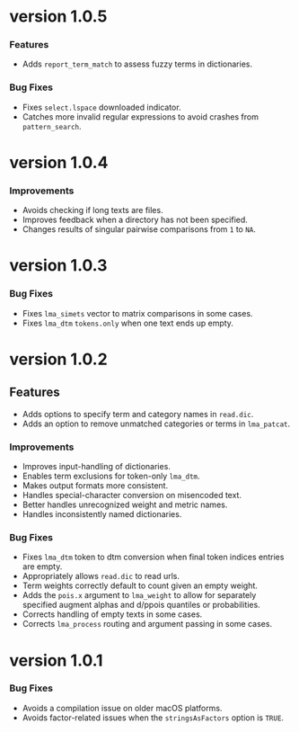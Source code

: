 # version 1.0.5

### Features
* Adds `report_term_match` to assess fuzzy terms in dictionaries.

### Bug Fixes
* Fixes `select.lspace` downloaded indicator.
* Catches more invalid regular expressions to avoid crashes from `pattern_search`.

# version 1.0.4

### Improvements
* Avoids checking if long texts are files.
* Improves feedback when a directory has not been specified.
* Changes results of singular pairwise comparisons from `1` to `NA`.

# version 1.0.3

### Bug Fixes
* Fixes `lma_simets` vector to matrix comparisons in some cases.
* Fixes `lma_dtm` `tokens.only` when one text ends up empty.

# version 1.0.2

## Features
* Adds options to specify term and category names in `read.dic`.
* Adds an option to remove unmatched categories or terms in `lma_patcat`.

### Improvements
* Improves input-handling of dictionaries.
* Enables term exclusions for token-only `lma_dtm`.
* Makes output formats more consistent.
* Handles special-character conversion on misencoded text.
* Better handles unrecognized weight and metric names.
* Handles inconsistently named dictionaries.

### Bug Fixes
* Fixes `lma_dtm` token to dtm conversion when final token indices entries are empty.
* Appropriately allows `read.dic` to read urls.
* Term weights correctly default to count given an empty weight.
* Adds the `pois.x` argument to `lma_weight` to allow for separately specified augment alphas
  and d/ppois quantiles or probabilities.
* Corrects handling of empty texts in some cases.
* Corrects `lma_process` routing and argument passing in some cases.

# version 1.0.1

### Bug Fixes
* Avoids a compilation issue on older macOS platforms.
* Avoids factor-related issues when the `stringsAsFactors` option is `TRUE`.
